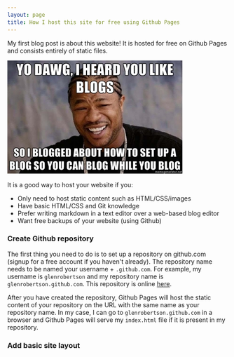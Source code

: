 ```yaml
---
layout: page
title: How I host this site for free using Github Pages
---
```



My first blog post is about this website! It is hosted for free on Github Pages and consists entirely of static files.

![Yo dawg, I heard you like blogs, so I blogged about how to set up a blog so you can blog while you blog](/images/yo-dawg-i-heard-you-like-blogs.jpg)

It is a good way to host your website if you:

* Only need to host static content such as HTML/CSS/images
* Have basic HTML/CSS and Git knowledge
* Prefer writing markdown in a text editor over a web-based blog editor
* Want free backups of your website (using Github)


### Create Github repository
The first thing you need to do is to set up a repository on github.com (signup for a free account if you haven't already). The repository name needs to be named your username + `.github.com`. For example, my username is `glenrobertson` and my repository name is `glenrobertson.github.com`. This repository is online [here](https://github.com/glenrobertson/glenrobertson.github.com).

After you have created the repository, Github Pages will host the static content of your repository on the URL with the same name as your repository name. In my case, I can go to `glenrobertson.github.com` in a browser and Github Pages will serve my `index.html` file if it is present in my repository.


### Add basic site layout